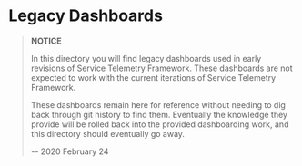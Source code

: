 # Legacy Dashboards

> **NOTICE**
>
> In this directory you will find legacy dashboards used in early revisions of
> Service Telemetry Framework. These dashboards are not expected to work with
> the current iterations of Service Telemetry Framework.
>
> These dashboards remain here for reference without needing to dig back
> through git history to find them. Eventually the knowledge they provide will
> be rolled back into the provided dashboarding work, and this directory should
> eventually go away.
>
> -- 2020 February 24
